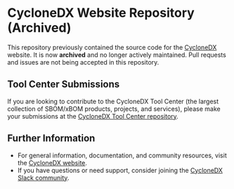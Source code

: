 # CycloneDX Website Repository (Archived)

This repository previously contained the source code for the [CycloneDX](https://cyclonedx.org) website. It is now **archived** and no longer actively maintained. Pull requests and issues are not being accepted in this repository.

## Tool Center Submissions

If you are looking to contribute to the CycloneDX Tool Center (the largest collection of SBOM/xBOM products, projects, and services), please make your submissions at the [CycloneDX Tool Center repository](https://github.com/CycloneDX/tool-center).

## Further Information

- For general information, documentation, and community resources, visit the [CycloneDX website](https://cyclonedx.org).
- If you have questions or need support, consider joining the [CycloneDX Slack community](https://cyclonedx.org/slack).
